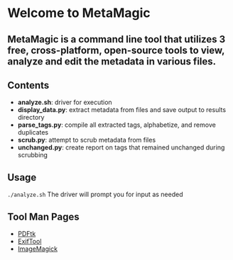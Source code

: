 # Welcome to MetaMagic
**MetaMagic** is a command line tool that utilizes 3 free, cross-platform, open-source tools to view, analyze and edit the metadata in various files.
---
## Contents
* **analyze.sh**: driver for execution
* **display_data.py**: extract metadata from files and save output to results directory
* **parse_tags.py**: compile all extracted tags, alphabetize, and remove duplicates
* **scrub.py**: attempt to scrub metadata from files
* **unchanged.py**: create report on tags that remained unchanged during scrubbing

## Usage
`./analyze.sh`
The driver will prompt you for input as needed

## Tool Man Pages
* [PDFtk](https://linux.die.net/man/1/pdftk)
* [ExifTool](https://linux.die.net/man/1/exiftool)
* [ImageMagick](https://linux.die.net/man/1/imagemagick)
